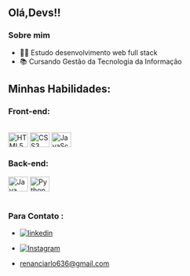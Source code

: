 ## Olá,Devs!!

### Sobre mim
- 👨‍💻 Estudo desenvolvimento web full stack
- 📚 Cursando Gestão da Tecnologia da Informação

## Minhas Habilidades:
### Front-end:
<div style="display: inline_block"><br/>
<img align="center" alt="HTML5" height="30" width="40" src="https://cdn.jsdelivr.net/gh/devicons/devicon/icons/html5/html5-original.svg"/>
<img align="center" alt="CSS3" height="30"width="40" src="https://cdn.jsdelivr.net/gh/devicons/devicon/icons/css3/css3-original.svg"/>
<img align="center"alt="JavaScript" height="30" width="40" src="https://cdn.jsdelivr.net/gh/devicons/devicon/icons/javascript/javascript-original.svg"/>
  
### Back-end:
<img align="center" alt="Java" height="30" width="40" src="https://cdn.jsdelivr.net/gh/devicons/devicon/icons/java/java-original.svg"/>
<img align="center" alt="Python" height="30" width="40" src="https://cdn.jsdelivr.net/gh/devicons/devicon/icons/python/python-original.svg" />
</div>
<br>

### Para Contato :

- [![linkedin](https://img.shields.io/badge/LinkedIn-0077B5?style=for-the-badge&logo=linkedin&logoColor=white)](https://www.linkedin.com/in/renan-ciarlo-341998240)

- [![Instagram](https://img.shields.io/badge/Instagram-E4405F?style=for-the-badge&logo=instagram&logoColor=white)](https://www.instagram.com/renan_ciarlo/)
- renanciarlo636@gmail.com
